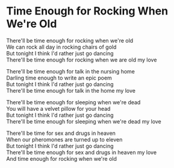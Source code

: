 # Time Enough for Rocking When We're Old  

There'll be time enough for rocking when we're old  
We can rock all day in rocking chairs of gold  
But tonight I think I'd rather just go dancing  
There'll be time enough for rocking when we are old my love  

There'll be time enough for talk in the nursing home  
Darling time enough to write an epic poem  
But tonight I think I'd rather just go dancing  
There'll be time enough for talk in the home my love  

There'll be time enough for sleeping when we're dead  
You will have a velvet pillow for your head  
But tonight I think I'd rather just go dancing  
There'll be time enough for sleeping when we're dead my love  

There'll be time for sex and drugs in heaven  
When our pheromones are turned up to eleven  
But tonight I think I'd rather just go dancing  
There'll be time enough for sex and drugs in heaven my love  
And time enough for rocking when we're old  
